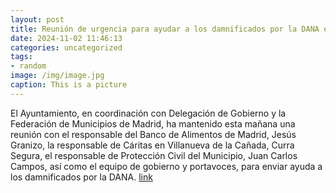 ```yaml
---
layout: post
title: Reunión de urgencia para ayudar a los damnificados por la DANA en la Comunidad Valenciana
date: 2024-11-02 11:46:13
categories: uncategorized
tags:
- random
image: /img/image.jpg
caption: This is a picture
---
```

El Ayuntamiento, en coordinación con Delegación de Gobierno y la Federación de Municipios de Madrid, ha mantenido esta mañana una reunión con el responsable del Banco de Alimentos de Madrid, Jesús Granizo, la responsable de Cáritas en Villanueva de la Cañada, Curra Segura, el responsable de Protección Civil del Municipio, Juan Carlos Campos, así como el equipo de gobierno y portavoces, para enviar ayuda a los damnificados por la DANA.   [link](https://www.ayto-villacanada.es/noticias/reunion-de-urgencia-para-ayudar-a-los-damnificados-por-la-dana-en-la-comunidad-valenciana/)
